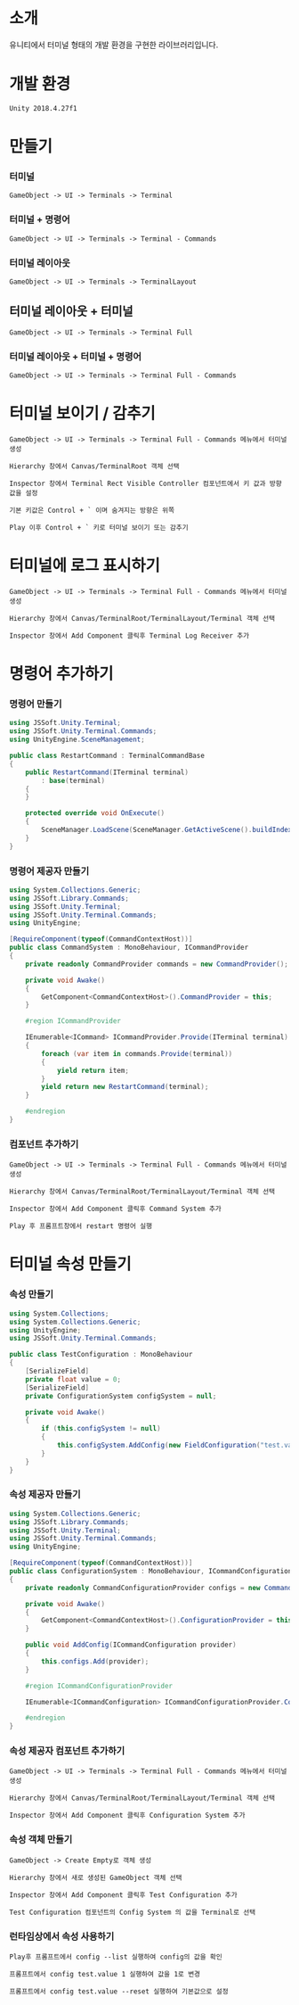 # 소개

유니티에서 터미널 형태의 개발 환경을 구현한 라이브러리입니다.

# 개발 환경

    Unity 2018.4.27f1

# 만들기

### 터미널
    
    GameObject -> UI -> Terminals -> Terminal

### 터미널 + 명령어

    GameObject -> UI -> Terminals -> Terminal - Commands

### 터미널 레이아웃

    GameObject -> UI -> Terminals -> TerminalLayout

## 터미널 레이아웃 + 터미널

    GameObject -> UI -> Terminals -> Terminal Full

### 터미널 레이아웃 + 터미널 + 명령어

    GameObject -> UI -> Terminals -> Terminal Full - Commands

# 터미널 보이기 / 감추기

    GameObject -> UI -> Terminals -> Terminal Full - Commands 메뉴에서 터미널 생성

    Hierarchy 창에서 Canvas/TerminalRoot 객체 선택

    Inspector 창에서 Terminal Rect Visible Controller 컴포넌트에서 키 값과 방향 값을 설정

    기본 키값은 Control + ` 이며 숨겨지는 방향은 위쪽

    Play 이후 Control + ` 키로 터미널 보이기 또는 감추기

# 터미널에 로그 표시하기

    GameObject -> UI -> Terminals -> Terminal Full - Commands 메뉴에서 터미널 생성

    Hierarchy 창에서 Canvas/TerminalRoot/TerminalLayout/Terminal 객체 선택

    Inspector 창에서 Add Component 클릭후 Terminal Log Receiver 추가
    
# 명령어 추가하기

### 명령어 만들기
```csharp
using JSSoft.Unity.Terminal;
using JSSoft.Unity.Terminal.Commands;
using UnityEngine.SceneManagement;

public class RestartCommand : TerminalCommandBase
{
    public RestartCommand(ITerminal terminal)
        : base(terminal)
    {
    }

    protected override void OnExecute()
    {
        SceneManager.LoadScene(SceneManager.GetActiveScene().buildIndex);
    }
}
```

### 명령어 제공자 만들기
```csharp
using System.Collections.Generic;
using JSSoft.Library.Commands;
using JSSoft.Unity.Terminal;
using JSSoft.Unity.Terminal.Commands;
using UnityEngine;

[RequireComponent(typeof(CommandContextHost))]
public class CommandSystem : MonoBehaviour, ICommandProvider
{
    private readonly CommandProvider commands = new CommandProvider();

    private void Awake()
    {
        GetComponent<CommandContextHost>().CommandProvider = this;
    }

    #region ICommandProvider

    IEnumerable<ICommand> ICommandProvider.Provide(ITerminal terminal)
    {
        foreach (var item in commands.Provide(terminal))
        {
            yield return item;
        }
        yield return new RestartCommand(terminal);
    }

    #endregion
}
```

### 컴포넌트 추가하기

    GameObject -> UI -> Terminals -> Terminal Full - Commands 메뉴에서 터미널 생성

    Hierarchy 창에서 Canvas/TerminalRoot/TerminalLayout/Terminal 객체 선택

    Inspector 창에서 Add Component 클릭후 Command System 추가

    Play 후 프롬프트창에서 restart 명령어 실행

# 터미널 속성 만들기

### 속성 만들기
```csharp
using System.Collections;
using System.Collections.Generic;
using UnityEngine;
using JSSoft.Unity.Terminal.Commands;

public class TestConfiguration : MonoBehaviour
{
    [SerializeField]
    private float value = 0;
    [SerializeField]
    private ConfigurationSystem configSystem = null;

    private void Awake()
    {
        if (this.configSystem != null)
        {
            this.configSystem.AddConfig(new FieldConfiguration("test.value", this, nameof(value)) { DefaultValue = this.value });
        }
    }
}
```

### 속성 제공자 만들기
```csharp
using System.Collections.Generic;
using JSSoft.Library.Commands;
using JSSoft.Unity.Terminal;
using JSSoft.Unity.Terminal.Commands;
using UnityEngine;

[RequireComponent(typeof(CommandContextHost))]
public class ConfigurationSystem : MonoBehaviour, ICommandConfigurationProvider
{
    private readonly CommandConfigurationProvider configs = new CommandConfigurationProvider();

    private void Awake()
    {
        GetComponent<CommandContextHost>().ConfigurationProvider = this;
    }

    public void AddConfig(ICommandConfiguration provider)
    {
        this.configs.Add(provider);
    }

    #region ICommandConfigurationProvider

    IEnumerable<ICommandConfiguration> ICommandConfigurationProvider.Configs => configs.Configs;

    #endregion
}
```

### 속성 제공자 컴포넌트 추가하기

    GameObject -> UI -> Terminals -> Terminal Full - Commands 메뉴에서 터미널 생성

    Hierarchy 창에서 Canvas/TerminalRoot/TerminalLayout/Terminal 객체 선택

    Inspector 창에서 Add Component 클릭후 Configuration System 추가


### 속성 객체 만들기

    GameObject -> Create Empty로 객체 생성

    Hierarchy 창에서 새로 생성된 GameObject 객체 선택

    Inspector 창에서 Add Component 클릭후 Test Configuration 추가

    Test Configuration 컴포넌트의 Config System 의 값을 Terminal로 선택

### 런타임상에서 속성 사용하기

    Play후 프롬프트에서 config --list 실행하여 config의 값을 확인

    프롬프트에서 config test.value 1 실행하여 값을 1로 변경

    프롬프트에서 config test.value --reset 실행하여 기본값으로 설정
